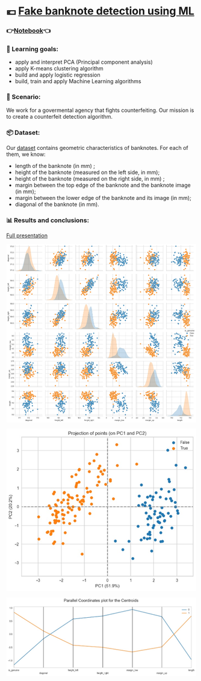 # :euro: [Fake banknote detection using ML](https://openclassrooms.com/fr/paths/65/projects/147/assignment)

### :point_right:[Notebook](https://github.com/Aciago/Fake_banknote_detection/blob/main/P6_v4.ipynb):point_left:

### :muscle: Learning goals:
- apply and interpret PCA (Principal component analysis)
- apply K-means clustering algorithm
- build and apply logistic regression
- build, train and apply Machine Learning algorithms

### :briefcase: Scenario:
We work for a govermental agency that fights counterfeiting. Our mission is to create a counterfeit detection algorithm.

### :package: Dataset:
Our [dataset](https://s3-eu-west-1.amazonaws.com/static.oc-static.com/prod/courses/files/parcours-data-analyst/notes.csv) contains geometric characteristics of banknotes. For each of them, we know:
- length of the banknote (in mm) ;
- height of the banknote (measured on the left side, in mm);
- height of the banknote (measured on the right side, in mm) ;
- margin between the top edge of the banknote and the banknote image (in mm);
- margin between the lower edge of the banknote and its image (in mm);
- diagonal of the banknote (in mm).

### :bar_chart: Results and conclusions:
[Full presentation](https://github.com/Aciago/Fake_banknote_detection/blob/main/P6_03_presentation.pdf)

![Relationships between variables](https://github.com/Aciago/Fake_banknote_detection/blob/main/Variables_relationships.jpg)

![PCA projection](https://github.com/Aciago/Fake_banknote_detection/blob/main/PCA_projection.jpg)

![Description of each cluster](https://github.com/Aciago/Fake_banknote_detection/blob/main/Clusters_descriptions.jpg)
